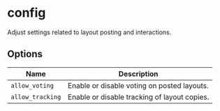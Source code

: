 # config

Adjust settings related to layout posting and interactions.

## Options

| Name             | Description                                  |
| ---------------- | -------------------------------------------- |
| `allow_voting`   | Enable or disable voting on posted layouts.  |
| `allow_tracking` | Enable or disable tracking of layout copies. |
